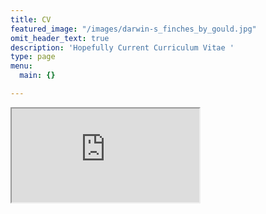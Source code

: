 ```yaml
---
title: CV
featured_image: "/images/darwin-s_finches_by_gould.jpg"
omit_header_text: true
description: 'Hopefully Current Curriculum Vitae '
type: page
menu:
  main: {}

---
```


<iframe src="https://docs.google.com/document/d/e/2PACX-1vTVy3bKHifSi3HkkBbaueft05L29guh_CWkSZ1bENLv6dkzhkyDfscfFGphuF_ro4X4p4YKqUIlAN_z/pub?embedded=true"></iframe>